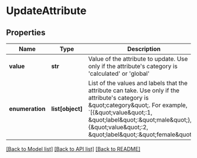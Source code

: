 # UpdateAttribute

## Properties
Name | Type | Description | Notes
------------ | ------------- | ------------- | -------------
**value** | **str** | Value of the attribute to update. Use only if the attribute&#x27;s category is &#x27;calculated&#x27; or &#x27;global&#x27; | [optional] 
**enumeration** | **list[object]** | List of the values and labels that the attribute can take. Use only if the attribute&#x27;s category is \&quot;category\&quot;. For example, &#x60;[{\&quot;value\&quot;:1, \&quot;label\&quot;:\&quot;male\&quot;}, {\&quot;value\&quot;:2, \&quot;label\&quot;:\&quot;female\&quot;}]&#x60; | [optional] 

[[Back to Model list]](../README.md#documentation-for-models) [[Back to API list]](../README.md#documentation-for-api-endpoints) [[Back to README]](../README.md)

